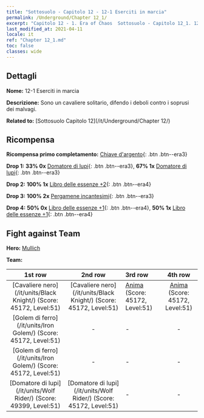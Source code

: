 ```yaml
---
title: "Sottosuolo - Capitolo 12 - 12-1 Eserciti in marcia"
permalink: /Underground/Chapter 12_1/
excerpt: "Capitolo 12 - 1. Era of Chaos  Sottosuolo - Capitolo 12_1. 12-1 Eserciti in marcia"
last_modified_at: 2021-04-11
locale: it
ref: "Chapter 12_1.md"
toc: false
classes: wide
---
```


## Dettagli

 **Nome:** 12-1 Eserciti in marcia

 **Descrizione:** Sono un cavaliere solitario, difendo i deboli contro i soprusi dei malvagi.

 **Related to:** [Sottosuolo Capitolo 12](/it/Underground/Chapter 12/)

## Ricompensa

 **Ricompensa primo completamento:** [Chiave d'argento](/it/Items/con_693/){: .btn .btn--era3}

 **Drop 1:** **33% 0x** [Domatore di lupi](/it/Items/unt_218/){: .btn .btn--era3}, **67% 1x** [Domatore di lupi](/it/Items/unt_218/){: .btn .btn--era3}

 **Drop 2:** **100% 1x** [Libro delle essenze +2](/it/Items/mat_53/){: .btn .btn--era4}

 **Drop 3:** **100% 2x** [Pergamene incantesimi](/it/Items/con_694/){: .btn .btn--era3}

 **Drop 4:** **50% 0x** [Libro delle essenze +1](/it/Items/mat_46/){: .btn .btn--era4}, **50% 1x** [Libro delle essenze +1](/it/Items/mat_46/){: .btn .btn--era4}


## Fight against Team
 **Hero:** [Mullich](/it/heroes/Mullich/)

 **Team:**


  | 1st row | 2nd row | 3rd row | 4th row |
  |:----:|:----:|:----|:----:|
  | [Cavaliere nero](/it/units/Black Knight/) (Score: 45172, Level:51)  | [Cavaliere nero](/it/units/Black Knight/) (Score: 45172, Level:51)  | [Anima](/it/units/Wight/) (Score: 45172, Level:51)  | [Anima](/it/units/Wight/) (Score: 45172, Level:51)  |
  | [Golem di ferro](/it/units/Iron Golem/) (Score: 45172, Level:51)  | - | - | - |
  | [Golem di ferro](/it/units/Iron Golem/) (Score: 45172, Level:51)  | - | - | - |
  | [Domatore di lupi](/it/units/Wolf Rider/) (Score: 49399, Level:51)  | [Domatore di lupi](/it/units/Wolf Rider/) (Score: 45172, Level:51)  | - | - |


